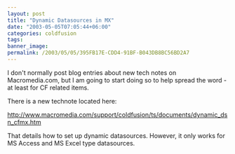 ```yaml
---
layout: post
title: "Dynamic Datasources in MX"
date: "2003-05-05T07:05:44+06:00"
categories: coldfusion 
tags: 
banner_image: 
permalink: /2003/05/05/395FB17E-CDD4-91BF-B043DB8BC56BD2A7
---
```


I don't normally post blog entries about new tech notes on Macromedia.com, but I am going to start doing so to help spread the word - at least for CF related items.

There is a new technote located here:

<a href="http://www.macromedia.com/support/coldfusion/ts/documents/dynamic_dsn_cfmx.htm">http://www.macromedia.com/support/coldfusion/ts/documents/dynamic_dsn_cfmx.htm</a>

That details how to set up dynamic datasources. However, it only works for MS Access and MS Excel type datasources.